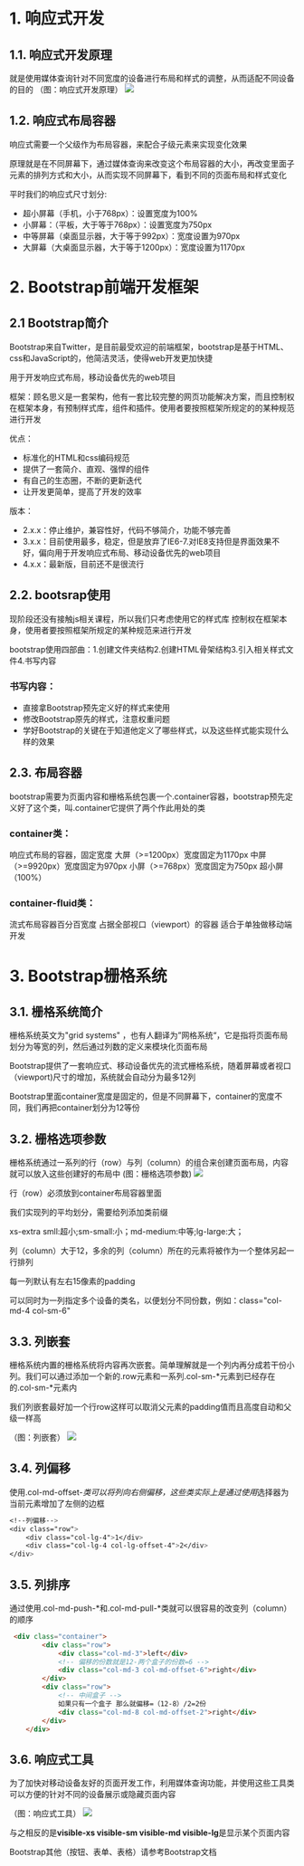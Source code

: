 # 1. 响应式开发
## 1.1.  响应式开发原理
就是使用媒体查询针对不同宽度的设备进行布局和样式的调整，从而适配不同设备的目的
（图：响应式开发原理）
![](screenshot/响应式开发原理.png)


## 1.2. 响应式布局容器
响应式需要一个父级作为布局容器，来配合子级元素来实现变化效果

原理就是在不同屏幕下，通过媒体查询来改变这个布局容器的大小，再改变里面子元素的排列方式和大小，从而实现不同屏幕下，看到不同的页面布局和样式变化

平时我们的响应式尺寸划分:
- 超小屏幕（手机，小于768px）：设置宽度为100%
- 小屏幕：（平板，大于等于768px）：设置宽度为750px
- 中等屏幕（桌面显示器，大于等于992px）：宽度设置为970px
- 大屏幕（大桌面显示器，大于等于1200px）：宽度设置为1170px



# 2. Bootstrap前端开发框架
## 2.1 Bootstrap简介
Bootstrap来自Twitter，是目前最受欢迎的前端框架，bootstrap是基于HTML、css和JavaScript的，他简洁灵活，使得web开发更加快捷

用于开发响应式布局，移动设备优先的web项目

框架：顾名思义是一套架构，他有一套比较完整的网页功能解决方案，而且控制权在框架本身，有预制样式库，组件和插件。使用者要按照框架所规定的的某种规范进行开发

优点：
- 标准化的HTML和css编码规范
- 提供了一套简介、直观、强悍的组件
- 有自己的生态圈，不断的更新迭代
- 让开发更简单，提高了开发的效率
  
版本：
- 2.x.x：停止维护，兼容性好，代码不够简介，功能不够完善
- 3.x.x：目前使用最多，稳定，但是放弃了IE6-7.对IE8支持但是界面效果不好，偏向用于开发响应式布局、移动设备优先的web项目
- 4.x.x：最新版，目前还不是很流行


## 2.2. bootsrap使用
现阶段还没有接触js相关课程，所以我们只考虑使用它的样式库
控制权在框架本身，使用者要按照框架所规定的某种规范来进行开发

bootstrap使用四部曲：1.创建文件夹结构2.创建HTML骨架结构3.引入相关样式文件4.书写内容

### 书写内容：
- 直接拿Bootstrap预先定义好的样式来使用
- 修改Bootstrap原先的样式，注意权重问题
- 学好Bootstrap的关键在于知道他定义了哪些样式，以及这些样式能实现什么样的效果


## 2.3. 布局容器
bootstrap需要为页面内容和栅格系统包裹一个.container容器，bootstrap预先定义好了这个类，叫.container它提供了两个作此用处的类

### container类：

响应式布局的容器，固定宽度
大屏（>=1200px）宽度固定为1170px
中屏（>=9920px）宽度固定为970px
小屏（>=768px）宽度固定为750px
超小屏（100%）

### container-fluid类：
流式布局容器百分百宽度
占据全部视口（viewport）的容器
适合于单独做移动端开发



# 3. Bootstrap栅格系统
## 3.1. 栅格系统简介
栅格系统英文为"grid systems" ，也有人翻译为”网格系统“，它是指将页面布局划分为等宽的列，然后通过列数的定义来模块化页面布局

Bootstrap提供了一套响应式、移动设备优先的流式栅格系统，随着屏幕或者视口（viewport)尺寸的增加，系统就会自动分为最多12列

Bootstrap里面container宽度是固定的，但是不同屏幕下，container的宽度不同，我们再把container划分为12等份


## 3.2. 栅格选项参数
栅格系统通过一系列的行（row）与列（column）的组合来创建页面布局，内容就可以放入这些创建好的布局中
(图：栅格选项参数)
![](screenshot/栅格选项参数.png)

行（row）必须放到container布局容器里面

我们实现列的平均划分，需要给列添加类前缀

xs-extra smll:超小;sm-small:小；md-medium:中等;lg-large:大；

列（column）大于12，多余的列（column）所在的元素将被作为一个整体另起一行排列

每一列默认有左右15像素的padding

可以同时为一列指定多个设备的类名，以便划分不同份数，例如：class="col-md-4 col-sm-6"


## 3.3. 列嵌套
栅格系统内置的栅格系统将内容再次嵌套。简单理解就是一个列内再分成若干份小列。我们可以通过添加一个新的.row元素和一系列.col-sm-*元素到已经存在的.col-sm-*元素内

我们列嵌套最好加一个行row这样可以取消父元素的padding值而且高度自动和父级一样高

（图：列嵌套）
![](screenshot/列嵌套.png)

## 3.4. 列偏移
使用.col-md-offset-*类可以将列向右侧偏移，这些类实际上是通过使用*选择器为当前元素增加了左侧的边框
```css
<!--列偏移-->
<div class="row">
    <div class="col-lg-4">1</div>
    <div class="col-lg-4 col-lg-offset-4">2</div>
</div>
```

## 3.5. 列排序
通过使用.col-md-push-*和.col-md-pull-*类就可以很容易的改变列（column）的顺序
```html
 <div class="container">
        <div class="row">
            <div class="col-md-3">left</div>
            <!-- 偏移的份数就是12-两个盒子的份数=6 -->
            <div class="col-md-3 col-md-offset-6">right</div>
        </div>
        <div class="row">
            <!-- 中间盒子 -->
            如果只有一个盒子 那么就偏移=（12-8）/2=2份
            <div class="col-md-8 col-md-offset-2">right</div>
        </div>
    </div>
```

## 3.6. 响应式工具
为了加快对移动设备友好的页面开发工作，利用媒体查询功能，并使用这些工具类可以方便的针对不同的设备展示或隐藏页面内容

（图：响应式工具）
![](screenshot/响应式工具.png)

与之相反的是**visible-xs visible-sm visible-md visible-lg**是显示某个页面内容

Bootstrap其他（按钮、表单、表格）请参考Bootstrap文档


